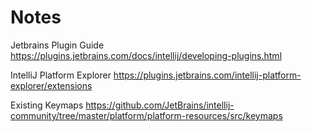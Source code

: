 # Notes 


Jetbrains Plugin Guide
https://plugins.jetbrains.com/docs/intellij/developing-plugins.html
                                                      
IntelliJ Platform Explorer
https://plugins.jetbrains.com/intellij-platform-explorer/extensions
                                                                          

Existing Keymaps
https://github.com/JetBrains/intellij-community/tree/master/platform/platform-resources/src/keymaps

